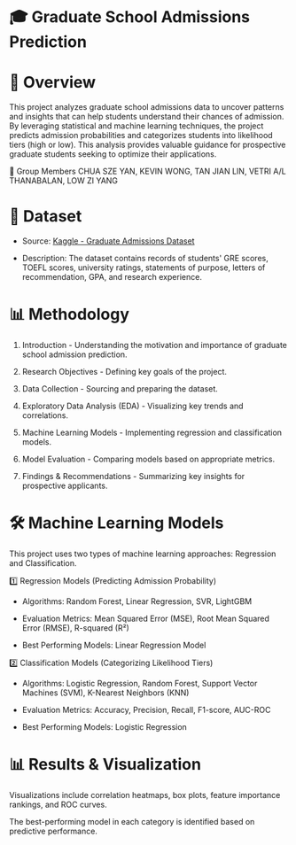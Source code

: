 # 🎓 Graduate School Admissions Prediction

# 📌 Overview

This project analyzes graduate school admissions data to uncover patterns and insights that can help students understand their chances of admission. By leveraging statistical and machine learning techniques, the project predicts admission probabilities and categorizes students into likelihood tiers (high or low). This analysis provides valuable guidance for prospective graduate students seeking to optimize their applications.

👥 Group Members
CHUA SZE YAN, KEVIN WONG, TAN JIAN LIN, VETRI A/L THANABALAN, LOW ZI YANG

# 📂 Dataset

- Source: [Kaggle - Graduate Admissions Dataset](https://www.kaggle.com/datasets/mohansacharya/graduate-admissions)

- Description: The dataset contains records of students' GRE scores, TOEFL scores, university ratings, statements of purpose, letters of recommendation, GPA, and research experience.

# 📊 Methodology

1. Introduction - Understanding the motivation and importance of graduate school admission prediction.

2. Research Objectives - Defining key goals of the project.

3. Data Collection - Sourcing and preparing the dataset.

4. Exploratory Data Analysis (EDA) - Visualizing key trends and correlations.

5. Machine Learning Models - Implementing regression and classification models.

6. Model Evaluation - Comparing models based on appropriate metrics.

7. Findings & Recommendations - Summarizing key insights for prospective applicants.

# 🛠️ Machine Learning Models

This project uses two types of machine learning approaches: Regression and Classification.

1️⃣ Regression Models (Predicting Admission Probability)

- Algorithms: Random Forest, Linear Regression, SVR, LightGBM

- Evaluation Metrics: Mean Squared Error (MSE), Root Mean Squared Error (RMSE), R-squared (R²)

- Best Performing Models: Linear Regression Model

2️⃣ Classification Models (Categorizing Likelihood Tiers)

- Algorithms: Logistic Regression, Random Forest, Support Vector Machines (SVM), K-Nearest Neighbors (KNN)

- Evaluation Metrics: Accuracy, Precision, Recall, F1-score, AUC-ROC

- Best Performing Models: Logistic Regression

# 📊 Results & Visualization

Visualizations include correlation heatmaps, box plots, feature importance rankings, and ROC curves.

The best-performing model in each category is identified based on predictive performance.
